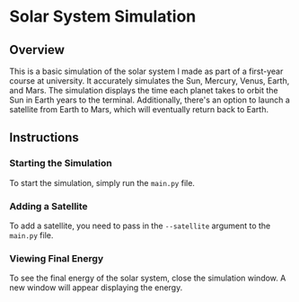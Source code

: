 # Solar System Simulation

## Overview

This is a basic simulation of the solar system I made as part of a first-year course at university. It accurately simulates the Sun, Mercury, Venus, Earth, and Mars. The simulation displays the time each planet takes to orbit the Sun in Earth years to the terminal. Additionally, there's an option to launch a satellite from Earth to Mars, which will eventually return back to Earth.

## Instructions

### Starting the Simulation

To start the simulation, simply run the `main.py` file.

### Adding a Satellite

To add a satellite, you need to pass in the `--satellite` argument to the `main.py` file.

### Viewing Final Energy

To see the final energy of the solar system, close the simulation window. A new window will appear displaying the energy.
